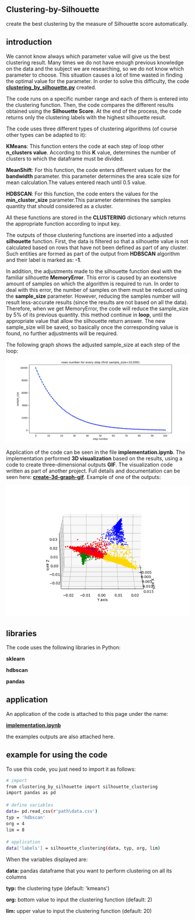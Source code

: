 ## Clustering-by-Silhouette
create the best clustering by the measure of Silhouette score automatically.


## introduction
We cannot know always which parameter value will give us the best clustering result. Many times we do not have enough previous knowledge on the data and the subject we are researching, so we do not know which parameter to choose. This situation causes a lot of time wasted in finding the optimal value for the parameter. In order to solve this difficulty, the code [**clustering_by_silhouette.py**](https://github.com/EtzionData/Clustering-by-Silhouette/blob/master/clustering_by_silhouette.py) created.

The code runs on a specific number range and each of them is entered into the clustering function. Then, the code compares the different results obtained using the **Silhouette Score**. At the end of the process, the code returns only the clustering labels with the highest silhouette result.

The code uses three different types of clustering algorithms (of course other types can be adapted to it):

   **KMeans**: This function enters the code at each step of loop other **n_clusters value**. According to this **K** value, determines the number of clusters to which the          dataframe must be divided.

   **MeanShift**: For this function, the code enters different values for the **bandwidth** parameter. this parameter determines the area scale size for mean calculation.The        values entered reach until 0.5 value.

   **HDBSCAN**: For this function, the code enters the values for the **min_cluster_size** parameter.This parameter determines the samples quantity that should considered as a      cluster.

All these functions are stored in the **CLUSTERING** dictionary which returns the appropriate function according to input key.

The outputs of those clustering functions are inserted into a adjusted **silhouette** function. First, the data is filtered so that a silhouette value is not calculated based on rows that have not been defined as part of any cluster. Such entities are formed as part of the output from **HDBSCAN** algorithm and their label is marked as: **-1**.

In addition, the adjustments made to the silhouette function deal with the familiar silhouette **MemoryError**. This error is caused by an exאtensive amount of samples on which the algorithm is required to run. In order to deal with this error, the number of samples on them must be reduced using the **sample_size** parameter. However, reducing the samples number will result less-accurate results (since the results are not based on all the data). Therefore, when we get MemoryError, the code will reduce the sample_size by 5% of its previous quantity. this method continue in **loop**, until the appropriate value that allow the silhouette return answer. The new sample_size will be saved, so basically once the corresponding value is found, no further adjustments will be required.

The following graph shows the adjusted sample_size at each step of the loop:
![graph](https://github.com/EtzionData/Clustering-by-Silhouette/blob/master/Pictures/sample_size_.png)

Application of the code can be seen in the file **implementation.ipynb**. The implementation performed **3D visualization** based on the results, using a code to create three-dimensional outputs **GIF**. The visualization code written as part of another project. Full details and documentation can be seen here: [**create-3d-graph-gif**](https://github.com/EtzionData/create-3d-graph-gif). Example of one of the outputs:

![gif](https://github.com/EtzionData/Clustering-by-Silhouette/blob/master/Pictures/example.gif)

## libraries
The code uses the following libraries in Python:

**sklearn**

**hdbscan**

**pandas**


## application
An application of the code is attached to this page under the name: 

[**implementation.ipynb**](https://github.com/EtzionData/Clustering-by-Silhouette/blob/master/implementation.ipynb)

the examples outputs are also attached here.


## example for using the code
To use this code, you just need to import it as follows:
``` sh
# import
from clustering_by_silhouette import silhouette_clustering
import pandas as pd

# define variables
data= pd.read_csv(r'path\data.csv')  
typ = 'hdbscan'
org = 4 
lim = 8 

# application
data['labels'] = silhouette_clustering(data, typ, org, lim)
```

When the variables displayed are:

**data:** pandas dataframe that you want to perform clustering on all its columns

**typ:** the clustering type (default: 'kmeans')

**org:** bottom value to input the clustering function (default: 2)

**lim:** upper value to input the clustering function (default: 20)



